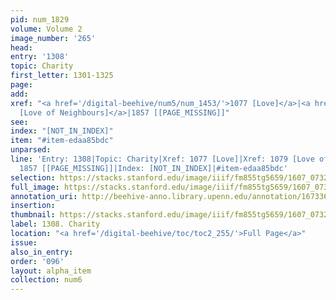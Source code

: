 ```yaml
---
pid: num_1829
volume: Volume 2
image_number: '265'
head:
entry: '1308'
topic: Charity
first_letter: 1301-1325
page:
add:
xref: "<a href='/digital-beehive/num5/num_1453/'>1077 [Love]</a>|<a href='/digital-beehive/num5/num_1456/'>1079
  [Love of Neighbours]</a>|1857 [[PAGE_MISSING]]"
see:
index: "[NOT_IN_INDEX]"
item: "#item-edaa85bdc"
unparsed:
line: 'Entry: 1308|Topic: Charity|Xref: 1077 [Love]|Xref: 1079 [Love of Neighbours]|Xref:
  1857 [[PAGE_MISSING]]|Index: [NOT_IN_INDEX]|#item-edaa85bdc'
selection: https://stacks.stanford.edu/image/iiif/fm855tg5659/1607_0732/430,2254,2824,947/full/0/default.jpg
full_image: https://stacks.stanford.edu/image/iiif/fm855tg5659/1607_0732/full/full/0/default.jpg
annotation_uri: http://beehive-anno.library.upenn.edu/annotation/1673362535592
insertion:
thumbnail: https://stacks.stanford.edu/image/iiif/fm855tg5659/1607_0732/430,2254,600,180/250,/0/default.jpg
label: 1308. Charity
location: "<a href='/digital-beehive/toc/toc2_255/'>Full Page</a>"
issue:
also_in_entry:
order: '096'
layout: alpha_item
collection: num6
---
```

